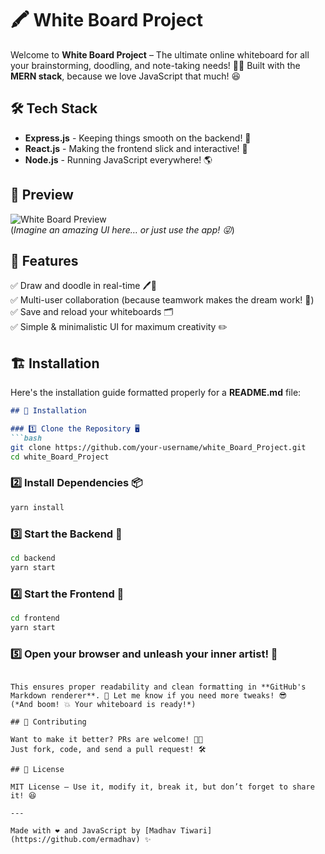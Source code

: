 # 🖍️ White Board Project

Welcome to **White Board Project** – The ultimate online whiteboard for all your brainstorming, doodling, and note-taking needs! 🚀✨ Built with the **MERN stack**, because we love JavaScript that much! 😆

## 🛠️ Tech Stack

- **Express.js** - Keeping things smooth on the backend! 🚀
- **React.js** - Making the frontend slick and interactive! 🎨
- **Node.js** - Running JavaScript everywhere! 🌎

## 📸 Preview

![White Board Preview](https://via.placeholder.com/800x400)  
(*Imagine an amazing UI here… or just use the app! 😜*)

## 🚀 Features

✅ Draw and doodle in real-time 🖊️🎨  
✅ Multi-user collaboration (because teamwork makes the dream work! 🤝)  
✅ Save and reload your whiteboards 🗂️  
✅ Simple & minimalistic UI for maximum creativity ✏️

## 🏗️ Installation

Here's the installation guide formatted properly for a **README.md** file:  

```md
## 🚀 Installation  

### 1️⃣ Clone the Repository 🖥️  
```bash
git clone https://github.com/your-username/white_Board_Project.git
cd white_Board_Project
```

### 2️⃣ Install Dependencies 📦  
```bash
yarn install
```

### 3️⃣ Start the Backend 🚀  
```bash
cd backend
yarn start
```

### 4️⃣ Start the Frontend 🎨  
```bash
cd frontend
yarn start
```

### 5️⃣ Open your browser and unleash your inner artist! 🎉  
```

This ensures proper readability and clean formatting in **GitHub's Markdown renderer**. 🚀 Let me know if you need more tweaks! 😎
(*And boom! 💥 Your whiteboard is ready!*)

## 🤝 Contributing

Want to make it better? PRs are welcome! 🍕🚀  
Just fork, code, and send a pull request! 🛠️

## 📜 License

MIT License – Use it, modify it, break it, but don’t forget to share it! 😆

---

Made with ❤️ and JavaScript by [Madhav Tiwari](https://github.com/ermadhav) ✨

